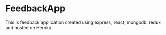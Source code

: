 # FeedbackApp
This is feedback application created using express, react, mongodb, redux and hosted on Heroku
